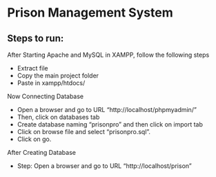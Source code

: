 # Prison Management System
## Steps to run:

After Starting Apache and MySQL in XAMPP, follow the following steps

- Extract file
- Copy the main project folder
- Paste in xampp/htdocs/

Now Connecting Database

- Open a browser and go to URL “http://localhost/phpmyadmin/”
- Then, click on databases tab
- Create database naming “prisonpro” and then click on import tab
- Click on browse file and select “prisonpro.sql”.
- Click on go.

After Creating Database

- Step: Open a browser and go to URL “http://localhost/prison”
